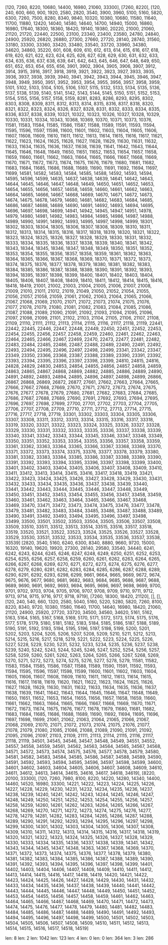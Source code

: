 [120, 7260, 8220, 10680, 14400, 16980, 21060, 33300],
 [7260, 8220], 
 [120, 240, 600, 660, 900, 1920, 2580, 2820, 3540, 3900, 3960, 5100, 5160, 5820, 6300, 7260, 7500, 8280, 8340, 9840, 10320, 10380, 10680, 11580, 11640, 11700, 11880, 12420, 14040, 14580, 14640, 14700, 14940, 15000, 16860, 16980, 17640, 18300, 18360, 18420, 19140, 19380, 20220, 21000, 21060, 
21120, 21720, 22440, 22500, 23100, 23340, 23400, 23580, 24780, 24840, 24900, 25920, 26820, 26880, 27300, 27660, 27720, 28140, 28740, 31560, 33180, 33300, 33360, 33420, 33480, 33540, 33720, 33960, 34380, 34620, 34860, 35220, 601, 608, 609, 610, 612, 613, 614, 615, 616, 617, 618, 619, 620, 621, 622, 623, 624, 625, 626, 627, 628, 629, 630, 631, 632, 633, 634, 635, 636, 637, 638, 639, 641, 642, 643, 645, 646, 647, 648, 649, 650, 651, 652, 653, 654, 655, 656, 3901, 3902, 3904, 3905, 3906, 3907, 3912, 3914, 3915, 3916, 3917, 3918, 3919, 3921, 3922, 3923, 3927, 3933, 3935, 3936, 3937, 3938, 3939, 3940, 3941, 3942, 3943, 3944, 3945, 3946, 3947, 3948, 3949, 3950, 3951, 3952, 3953, 3954, 3955, 3956, 3957, 3958, 3959, 5101, 5102, 5103, 5104, 5105, 5106, 5107, 5115, 5132, 5133, 5134, 5135, 5136, 5137, 5138, 5139, 5140, 5141, 5142, 5143, 5144, 5145, 5150, 5151, 5152, 5153, 5154, 5155, 5156, 5157, 5158, 5159, 8281, 8283, 8286, 8293, 8295, 8302, 8303, 8308, 8309, 8311, 8312, 8313, 8314, 8315, 8316, 8317, 8318, 8320, 8321, 8322, 8323, 8324, 8326, 8327, 8328, 8331, 8332, 8333, 8334, 8335, 8336, 8337, 8338, 8339, 10321, 10322, 10323, 10326, 10327, 10328, 10329, 10330, 10331, 10334, 10343, 10368, 10369, 10370, 10371, 10373, 10376, 11581, 11583, 11584, 11585, 11586, 11587, 11588, 11589, 11591, 11593, 11594, 11595, 11596, 11597, 11598, 11600, 11601, 11602, 11603, 11604, 11605, 11606, 11607, 11608, 11609, 11610, 11611, 11612, 11613, 11614, 11615, 11616, 11617, 11621, 11622, 11623, 11624, 11625, 11626, 11627, 11628, 11629, 11630, 11631, 11632, 11633, 11634, 11635, 11636, 11637, 11638, 11639, 11641, 11642, 11643, 11644, 11645, 11646, 11648, 11649, 11650, 11651, 11652, 11653, 
11654, 11657, 11658, 11659, 11660, 11661, 11662, 11663, 11664, 11665, 11666, 11667, 11668, 11669, 11670, 11671, 11672, 11673, 11674, 11675, 11676, 11679, 11680, 11681, 11682, 11683, 11684, 11685, 11686, 11688, 11689, 11690, 11691, 11692, 11694, 11697, 11699, 14581, 14582, 14583, 14584, 14585, 14588, 14592, 14593, 14594, 14595, 14596, 14599, 14635, 14637, 14638, 14639, 14641, 14642, 14643, 14644, 14645, 14646, 14647, 14648, 14649, 14650, 14651, 14652, 14653, 14654, 14655, 14656, 14657, 14658, 14659, 14660, 14661, 14662, 14663, 14664, 14665, 14666, 14667, 14668, 14669, 14670, 14671, 14672, 14673, 14674, 14675, 14678, 14679, 14680, 14681, 14682, 14683, 14684, 14685, 14686, 14687, 14688, 14689, 14690, 14691, 14692, 14693, 14694, 14695, 14696, 14697, 14698, 14699, 14941, 14942, 14945, 14947, 14951, 14978, 14979, 14980, 14981, 14982, 
14983, 14984, 14985, 14986, 14987, 14988, 14989, 14990, 14991, 14992, 14993, 14995, 14997, 14998, 14999, 18301, 18302, 18303, 18304, 18305, 18306, 18307, 18308, 18309, 18310, 18311, 18312, 18313, 18314, 18315, 18316, 18317, 18318, 18319, 18320, 18321, 18322, 18323, 18324, 18325, 18326, 18327, 18328, 18329, 18330, 18331, 18332, 18333, 18334, 18335, 18336, 18337, 18338, 18339, 18340, 18341, 18342, 18343, 18344, 18345, 18346, 18347, 18348, 18349, 18350, 18351, 18352, 18353, 18354, 18355, 18356, 18357, 18358, 18359, 18361, 18362, 18363, 18364, 18365, 18366, 18367, 18368, 18369, 18370, 18371, 18372, 18373, 18374, 18375, 18376, 18377, 18378, 18379, 18380, 18381, 18382, 18383, 18384, 18385, 18386, 18387, 18388, 18389, 18390, 18391, 18392, 18393, 18394, 18395, 18397, 18398, 18399, 18400, 18401, 18402, 18403, 18404, 18405, 18406, 18407, 
18408, 18409, 18410, 18411, 18412, 18414, 18415, 18416, 18418, 18419, 21001, 21002, 21003, 21004, 21005, 21006, 21007, 21008, 21009, 21010, 21011, 21012, 21019, 21049, 21050, 21052, 21054, 21055, 21056, 21057, 21058, 21059, 21061, 21062, 21063, 21064, 21065, 21066, 21067, 21068, 21069, 21070, 21071, 21072, 21073, 21074, 21075, 21076, 21077, 21078, 21079, 21080, 21081, 21082, 21083, 21084, 21085, 21086, 21087, 21088, 21089, 21090, 21091, 21092, 21093, 21094, 21095, 21096, 21097, 21098, 21099, 21101, 21102, 21103, 21104, 21105, 21106, 21107, 21108, 21109, 21110, 21111, 21112, 21113, 21114, 21115, 21116, 21117, 21118, 21119, 22441, 22442, 22445, 22446, 22447, 22448, 22449, 22450, 22451, 22452, 22453, 22454, 22455, 22456, 22457, 22458, 22459, 22460, 22461, 22462, 22463, 22464, 22465, 22466, 22467, 22469, 22470, 22473, 22477, 22481, 
22482, 22483, 22484, 22485, 22486, 22487, 22488, 22489, 22490, 22491, 22492, 22493, 22494, 22495, 22496, 22497, 22498, 22499, 23341, 23342, 23347, 23349, 23350, 23366, 23368, 23387, 23388, 23389, 23390, 23391, 23392, 23393, 23394, 23395, 23396, 23397, 23398, 23399, 24810, 24815, 24816, 24828, 24829, 24830, 24853, 24854, 24855, 24856, 24857, 24858, 24859, 24863, 24865, 24867, 24868, 24869, 24882, 24885, 24886, 24889, 24890, 24891, 24892, 24893, 24894, 24895, 24896, 24897, 24898, 24899, 26866, 26867, 26868, 26869, 26872, 26877, 27661, 27662, 27663, 27664, 27665, 27666, 27667, 27668, 27669, 27670, 27671, 27672, 27673, 27674, 27675, 27676, 27677, 27678, 27679, 27680, 27681, 27682, 27683, 27684, 27685, 27686, 27687, 27688, 27689, 27690, 27691, 27692, 27693, 27694, 27695, 27696, 27697, 27698, 27699, 27700, 27701, 27702, 27703, 27704, 
27705, 27706, 27707, 27708, 27709, 27710, 27711, 27712, 27713, 27714, 27715, 27716, 27717, 27718, 27719, 33301, 33302, 33303, 33304, 33305, 33306, 33307, 33308, 33311, 33312, 33313, 33314, 33315, 33316, 33317, 33318, 33319, 33320, 33321, 33322, 33323, 33324, 33325, 33326, 33327, 33328, 33329, 33330, 33331, 33332, 33333, 33335, 33336, 33337, 33338, 33339, 33340, 33341, 33342, 33343, 33344, 33345, 33346, 33347, 33348, 33349, 33350, 33351, 33352, 33353, 33354, 33355, 33356, 33357, 33358, 33359, 33361, 33362, 33363, 33364, 33365, 33366, 33367, 33368, 33369, 33370, 33371, 33372, 33373, 33374, 33375, 33376, 33377, 33378, 33379, 33380, 33381, 33382, 33383, 33384, 33385, 33386, 33387, 33388, 33389, 33390, 33391, 33392, 33393, 33394, 33395, 33396, 33397, 33398, 33399, 33400, 33401, 33402, 33403, 33404, 33405, 33406, 33407, 33408, 33409, 
33410, 33411, 33412, 33413, 33414, 33415, 33416, 33417, 33418, 33419, 33421, 33422, 33423, 33424, 33425, 33426, 33427, 33428, 33429, 33430, 33431, 33432, 33433, 33434, 33435, 33436, 33437, 33438, 33439, 33440, 33441, 33442, 33443, 33444, 33445, 33446, 33447, 33448, 33449, 33450, 33451, 33452, 33453, 33454, 33455, 33456, 33457, 33458, 33459, 33460, 33461, 33462, 33463, 33464, 33465, 33466, 33467, 33468, 33469, 33470, 33471, 33472, 33473, 33474, 33475, 33476, 33477, 33478, 33479, 33481, 33482, 33483, 33484, 33485, 33486, 33487, 33488, 33489, 33490, 33491, 33492, 33493, 33494, 33495, 33496, 33497, 33498, 33499, 33500, 33501, 33502, 33503, 33504, 33505, 33506, 33507, 33508, 33509, 33510, 33511, 33512, 33513, 33514, 33515, 33516, 33517, 33518, 33519, 33520, 33521, 33522, 33523, 33524, 33525, 33526, 33527, 33528, 33529, 33530, 33531, 
33532, 33533, 33534, 33535, 33536, 33537, 33538, 33539]
 [2820, 3540, 5160, 6240, 6300, 8340, 8880, 9660, 9720, 15000, 16320, 19140, 19620, 19920, 27300, 28140, 29580, 33540, 34440, 6241, 6242, 6243, 6244, 6245, 6246, 6247, 6248, 6249, 6250, 6251, 6252, 6253, 6254, 6255, 6256, 6257, 6258, 6259, 6260, 6261, 6262, 6263, 6264, 6265, 6266, 6267, 6268, 6269, 6270, 6271, 6272, 6273, 6274, 6275, 6276, 6277, 6278, 6279, 6280, 6281, 6282, 6283, 6284, 6285, 6286, 6287, 6288, 6289, 6290, 6291, 6292, 6293, 6298, 6299, 9661, 9664, 9665, 9669, 9672, 9674, 9675, 9676, 9677, 9680, 9681, 9682, 9683, 9684, 9685, 9686, 9687, 9688, 9689, 9690, 9691, 9692, 9693, 9694, 9695, 9696, 9697, 9698, 9699, 9700, 9701, 9702, 9703, 9704, 9705, 9706, 9707, 9708, 9709, 9710, 9711, 9712, 9713, 9714, 9715, 9716, 9717, 9718, 9719], 
 [7260, 18300, 18420, 21120], [], 
[],
 [120, 240, 540, 660, 1320, 2580, 5040, 5160, 5220, 5280, 5820, 7260, 8100, 8220, 8340, 9720, 10380, 11580, 11640, 11700, 14640, 16980, 18420, 21060, 21120, 24900, 25920, 27720, 33720, 34500, 34560, 34620, 5161, 5162, 5163, 5164, 5165, 5167, 5168, 5169, 5170, 5171, 5172, 5173, 5174, 5175, 5176, 5177, 5178, 5179, 5180, 5181, 5182, 5183, 5184, 5185, 5186, 5187, 5188, 5189, 5190, 5191, 5192, 5193, 5194, 5195, 5196, 5197, 5198, 5199, 5200, 5201, 5202, 5203, 5204, 5205, 5206, 5207, 5208, 5209, 5210, 5211, 5212, 5213, 5214, 5215, 5216, 5217, 5218, 5219, 5221, 5222, 5223, 5224, 5225, 5226, 5227, 5228, 5229, 5230, 5231, 5232, 5233, 5234, 5235, 5236, 5237, 5238, 5239, 5240, 5242, 5243, 5244, 5245, 5246, 5247, 5252, 5254, 5256, 5257, 5258, 5259, 5260, 5261, 5262, 5263, 5264, 5265, 5266, 5267, 5268, 5269, 5270, 5271, 5272, 5273, 5274, 5275, 5276, 5277, 5278, 5279, 11581, 11582, 11583, 11584, 11585, 11586, 11587, 11588, 11589, 11590, 11591, 11592, 11593, 
11594, 11595, 11596, 11597, 11598, 11599, 11600, 11601, 11602, 11603, 11604, 11605, 11606, 11607, 11608, 11609, 11610, 11611, 11612, 11613, 11614, 11615, 11616, 11617, 11618, 11619, 11620, 11621, 11622, 11623, 11624, 11625, 11626, 11627, 11628, 11629, 11630, 11631, 11632, 11633, 11634, 11635, 11636, 11637, 11638, 11639, 11641, 11642, 11643, 11644, 11645, 11646, 11647, 11648, 11649, 11650, 11651, 11652, 11653, 11654, 11655, 11656, 11657, 11658, 11659, 11660, 11661, 11662, 11663, 11664, 11665, 11666, 11667, 11668, 11669, 11670, 11671, 11672, 11673, 11674, 11675, 11676, 11677, 11678, 11679, 11680, 11681, 11682, 11683, 11684, 11685, 11686, 11688, 11689, 11690, 11692, 11694, 11695, 11696, 11697, 11698, 11699, 21061, 21062, 21063, 21064, 21065, 21066, 21067, 21068, 21069, 21070, 21071, 21072, 21073, 21074, 21075, 21076, 21077, 21078, 
21079, 21080, 21085, 21086, 21088, 21089, 21090, 21091, 21092, 21095, 21096, 21097, 21103, 21109, 21111, 21113, 21114, 21115, 21116, 21117, 21118, 21119, 34501, 34545, 34546, 34547, 34548, 34549, 34551, 34552, 34557, 34558, 34559, 34561, 34562, 34563, 34564, 34565, 34567, 34568, 34571, 34572, 34573, 34574, 34575, 34576, 34577, 34578, 34579, 34580, 34581, 34582, 34583, 34584, 34585, 34586, 34587, 34588, 34589, 34590, 34591, 34592, 34593, 34594, 34595, 34596, 34597, 34598, 34599, 34600, 34601, 34602, 34603, 34604, 34605, 34606, 34607, 34608, 34609, 34610, 34611, 34612, 34613, 34614, 34615, 34616, 34617, 34618, 34619],
 [8220, 20100, 33300], 
 [120, 7260, 7980, 8100, 8220, 14220, 14280, 14340, 14400, 14460, 14520, 16980, 33300, 14221, 14222, 14223, 14224, 14225, 14226, 14227, 14228, 14229, 14230, 14231, 14232, 14234, 14235, 14236, 14237, 14238, 14239, 14240, 14241, 14242, 14243, 14244, 14245, 14246, 14247, 14248, 14249, 14250, 14251, 14252, 14253, 14254, 14255, 14256, 14257, 14258, 14259, 14260, 14261, 14262, 14263, 14264, 14265, 14266, 14267, 14268, 14269, 14270, 14271, 14272, 14273, 14274, 14275, 14276, 14277, 14278, 14279, 14281, 14282, 14283, 14284, 14285, 14286, 14287, 14288, 14289, 14290, 14291, 14292, 14293, 14294, 14295, 14296, 14297, 14298, 14299, 14300, 14301, 14302, 14303, 14304, 14305, 14306, 
14307, 14308, 14309, 14310, 14311, 14312, 14313, 14314, 14315, 14316, 14317, 14318, 14319, 14320, 14321, 14322, 14323, 14324, 14325, 14326, 14327, 14328, 14329, 14330, 14333, 14334, 14335, 14336, 14337, 14338, 14339, 14341, 14342, 14343, 14344, 14345, 14347, 14348, 14363, 14367, 14368, 14369, 14370, 14371, 14372, 14373, 14374, 14375, 14376, 14377, 14378, 14379, 14380, 14381, 14382, 14383, 14384, 14385, 14386, 14387, 14388, 14389, 14390, 14391, 14392, 14393, 14394, 14395, 14396, 14397, 14398, 14399, 14401, 14402, 14403, 14404, 14406, 14407, 14408, 14409, 14410, 14411, 14412, 14413, 14414, 14415, 14416, 14417, 14418, 14419, 14420, 14421, 14422, 14423, 14424, 14425, 14426, 14427, 14428, 14429, 14430, 14431, 14432, 14433, 14434, 14435, 14436, 14437, 14438, 14439, 14440, 14441, 14442, 14443, 14444, 14445, 14446, 14447, 14448, 14449, 
14450, 14451, 14452, 14453, 14454, 14455, 14456, 14457, 14458, 14459, 14461, 14462, 14463, 14464, 14465, 14466, 14467, 14468, 14469, 14470, 14471, 14472, 14473, 14474, 14475, 14476, 14477, 14478, 14479, 14480, 14481, 14482, 14483, 14484, 14485, 14486, 14487, 14488, 14489, 14490, 14491, 14492, 14493, 14494, 14495, 14496, 14497, 14498, 14499, 14500, 14501, 14502, 14503, 14504, 14505, 14506, 14507, 14508, 14509, 14510, 14511, 14512, 14513, 14514, 14515, 14516, 14517, 14518, 14519]

len: 8
len: 2
len: 1042
len: 123
len: 4
len: 0
len: 0
len: 364
len: 3
len: 286